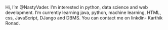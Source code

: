 Hi, I’m @NastyVader. 
I’m interested in python, data science and web development. 
I’m currently learning java, python, machine learning, HTML, css, JavaScript, DJango and DBMS. 
You can contact me on linkdin- Karthik Ronad.


